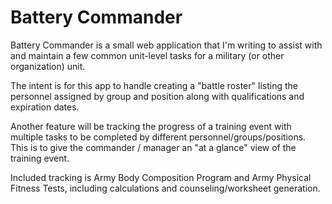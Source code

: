 Battery Commander
======================

Battery Commander is a small web application that I'm writing to assist with and maintain a few common unit-level tasks for a military (or other organization) unit.

The intent is for this app to handle creating a "battle roster" listing the personnel assigned by group and position along with qualifications and expiration dates.

Another feature will be tracking the progress of a training event with multiple tasks to be completed by different personnel/groups/positions. This is to give the commander / manager an "at a glance" view of the training event.

Included tracking is Army Body Composition Program and Army Physical Fitness Tests, including calculations and counseling/worksheet generation.
